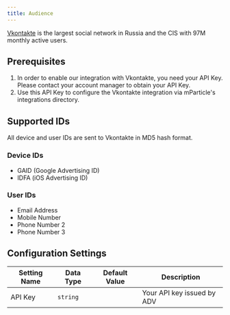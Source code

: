 ```yaml
---
title: Audience
---
```


[Vkontakte](https://vk.com/about) is the largest social network in Russia and the CIS with 97M monthly active users.

## Prerequisites 

1. In order to enable our integration with Vkontakte, you need your API Key. Please contact your account manager to obtain your API Key. 
2. Use this API Key to configure the Vkontakte integration via mParticle's integrations directory.

## Supported IDs

All device and user IDs are sent to Vkontakte in MD5 hash format.

### Device IDs  

* GAID (Google Advertising ID)
* IDFA (iOS Advertising ID) 

### User IDs  

* Email Address
* Mobile Number
* Phone Number 2
* Phone Number 3

## Configuration Settings

Setting Name | Data Type | Default Value | Description 
|---|---|---|---
API Key | `string`| | Your API key issued by ADV
